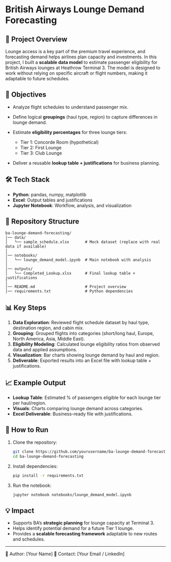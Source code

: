 # British Airways Lounge Demand Forecasting

## 📌 Project Overview

Lounge access is a key part of the premium travel experience, and forecasting demand helps airlines plan capacity and investments. In this project, I built a **scalable data model** to estimate passenger eligibility for British Airways lounges at Heathrow Terminal 3. The model is designed to work without relying on specific aircraft or flight numbers, making it adaptable to future schedules.

## 🎯 Objectives

* Analyze flight schedules to understand passenger mix.
* Define logical **groupings** (haul type, region) to capture differences in lounge demand.
* Estimate **eligibility percentages** for three lounge tiers:

  * Tier 1: Concorde Room (hypothetical)
  * Tier 2: First Lounge
  * Tier 3: Club Lounge
* Deliver a reusable **lookup table + justifications** for business planning.

## 🛠️ Tech Stack

* **Python**: pandas, numpy, matplotlib
* **Excel**: Output tables and justifications
* **Jupyter Notebook**: Workflow, analysis, and visualization

## 📂 Repository Structure

```
ba-lounge-demand-forecasting/
│── data/
│   └── sample_schedule.xlsx       # Mock dataset (replace with real data if available)
│
│── notebooks/
│   └── lounge_demand_model.ipynb  # Main notebook with analysis
│
│── outputs/
│   └── Completed_Lookup.xlsx      # Final lookup table + justifications
│
│── README.md                      # Project overview
│── requirements.txt               # Python dependencies
```

## 📊 Key Steps

1. **Data Exploration**: Reviewed flight schedule dataset by haul type, destination region, and cabin mix.
2. **Grouping**: Grouped flights into categories (short/long haul, Europe, North America, Asia, Middle East).
3. **Eligibility Modeling**: Calculated lounge eligibility ratios from observed data and applied assumptions.
4. **Visualization**: Bar charts showing lounge demand by haul and region.
5. **Deliverable**: Exported results into an Excel file with lookup table + justifications.

## 📈 Example Output

* **Lookup Table**: Estimated % of passengers eligible for each lounge tier per haul/region.
* **Visuals**: Charts comparing lounge demand across categories.
* **Excel Deliverable**: Business-ready file with justifications.

## 🚀 How to Run

1. Clone the repository:

   ```bash
   git clone https://github.com/yourusername/ba-lounge-demand-forecasting.git
   cd ba-lounge-demand-forecasting
   ```
2. Install dependencies:

   ```bash
   pip install -r requirements.txt
   ```
3. Run the notebook:

   ```bash
   jupyter notebook notebooks/lounge_demand_model.ipynb
   ```

## 💡 Impact

* Supports BA’s **strategic planning** for lounge capacity at Terminal 3.
* Helps identify potential demand for a future Tier 1 lounge.
* Provides a **scalable forecasting framework** adaptable to new routes and schedules.

---

👤 Author: \[Your Name]
📧 Contact: \[Your Email / LinkedIn]
